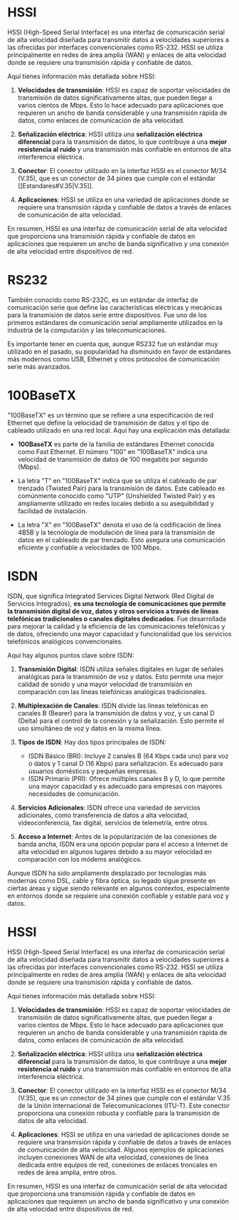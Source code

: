 # HSSI

HSSI (High-Speed Serial Interface) es una interfaz de comunicación serial de alta velocidad diseñada para transmitir datos a velocidades superiores a las ofrecidas por interfaces convencionales como RS-232. HSSI se utiliza principalmente en redes de área amplia (WAN) y enlaces de alta velocidad donde se requiere una transmisión rápida y confiable de datos.

Aquí tienes información más detallada sobre HSSI:

1. **Velocidades de transmisión**: HSSI es capaz de soportar velocidades de transmisión de datos significativamente altas, que pueden llegar a varios cientos de Mbps. Esto lo hace adecuado para aplicaciones que requieren un ancho de banda considerable y una transmisión rápida de datos, como enlaces de comunicación de alta velocidad.

2. **Señalización eléctrica**: HSSI utiliza una **señalización eléctrica diferencial** para la transmisión de datos, lo que contribuye a una **mejor resistencia al ruido** y una transmisión más confiable en entornos de alta interferencia eléctrica.

3. **Conector**: El conector utilizado en la interfaz HSSI es el conector M/34 (V.35), que es un conector de 34 pines que cumple con el estándar [[Estandares#V.35|V.35]].

5. **Aplicaciones**: HSSI se utiliza en una variedad de aplicaciones donde se requiere una transmisión rápida y confiable de datos a través de enlaces de comunicación de alta velocidad. 

En resumen, HSSI es una interfaz de comunicación serial de alta velocidad que proporciona una transmisión rápida y confiable de datos en aplicaciones que requieren un ancho de banda significativo y una conexión de alta velocidad entre dispositivos de red.



# RS232
También conocido como RS-232C, es un estándar de interfaz de comunicación serie que define las características eléctricas y mecánicas para la transmisión de datos serie entre dispositivos. Fue uno de los primeros estándares de comunicación serial ampliamente utilizados en la industria de la computación y las telecomunicaciones.

Es importante tener en cuenta que, aunque RS232 fue un estándar muy utilizado en el pasado, su popularidad ha disminuido en favor de estándares más modernos como USB, Ethernet y otros protocolos de comunicación serie más avanzados. 



# 100BaseTX
"100BaseTX" es un término que se refiere a una especificación de red Ethernet que define la velocidad de transmisión de datos y el tipo de cableado utilizado en una red local. Aquí hay una explicación más detallada:

- **100BaseTX** es parte de la familia de estándares Ethernet conocida como Fast Ethernet. El número "100" en "100BaseTX" indica una velocidad de transmisión de datos de 100 megabits por segundo (Mbps).

- La letra "T" en "100BaseTX" indica que se utiliza el cableado de par trenzado (Twisted Pair) para la transmisión de datos. Este cableado es comúnmente conocido como "UTP" (Unshielded Twisted Pair) y es ampliamente utilizado en redes locales debido a su asequibilidad y facilidad de instalación.

- La letra "X" en "100BaseTX" denota el uso de la codificación de línea 4B5B y la tecnología de modulación de línea para la transmisión de datos en el cableado de par trenzado. Esto asegura una comunicación eficiente y confiable a velocidades de 100 Mbps.

# ISDN

ISDN, que significa Integrated Services Digital Network (Red Digital de Servicios Integrados), **es una tecnología de comunicaciones que permite la transmisión digital de voz, datos y otros servicios a través de líneas telefónicas tradicionales o canales digitales dedicados**. Fue desarrollada para mejorar la calidad y la eficiencia de las comunicaciones telefónicas y de datos, ofreciendo una mayor capacidad y funcionalidad que los servicios telefónicos analógicos convencionales.

Aquí hay algunos puntos clave sobre ISDN:

1. **Transmisión Digital**: ISDN utiliza señales digitales en lugar de señales analógicas para la transmisión de voz y datos. Esto permite una mejor calidad de sonido y una mayor velocidad de transmisión en comparación con las líneas telefónicas analógicas tradicionales.

2. **Multiplexación de Canales**: ISDN divide las líneas telefónicas en canales B (Bearer) para la transmisión de datos y voz, y un canal D (Delta) para el control de la conexión y la señalización. Esto permite el uso simultáneo de voz y datos en la misma línea.

3. **Tipos de ISDN**: Hay dos tipos principales de ISDN:
   - ISDN Básico (BRI): Incluye 2 canales B (64 Kbps cada uno) para voz o datos y 1 canal D (16 Kbps) para señalización. Es adecuado para usuarios domésticos y pequeñas empresas.
   - ISDN Primario (PRI): Ofrece múltiples canales B y D, lo que permite una mayor capacidad y es adecuado para empresas con mayores necesidades de comunicación.

4. **Servicios Adicionales**: ISDN ofrece una variedad de servicios adicionales, como transferencia de datos a alta velocidad, videoconferencia, fax digital, servicios de telemetría, entre otros.

5. **Acceso a Internet**: Antes de la popularización de las conexiones de banda ancha, ISDN era una opción popular para el acceso a Internet de alta velocidad en algunos lugares debido a su mayor velocidad en comparación con los módems analógicos.

Aunque ISDN ha sido ampliamente desplazado por tecnologías más modernas como DSL, cable y fibra óptica, su legado sigue presente en ciertas áreas y sigue siendo relevante en algunos contextos, especialmente en entornos donde se requiere una conexión confiable y estable para voz y datos.

# HSSI

HSSI (High-Speed Serial Interface) es una interfaz de comunicación serial de alta velocidad diseñada para transmitir datos a velocidades superiores a las ofrecidas por interfaces convencionales como RS-232. HSSI se utiliza principalmente en redes de área amplia (WAN) y enlaces de alta velocidad donde se requiere una transmisión rápida y confiable de datos.

Aquí tienes información más detallada sobre HSSI:

1. **Velocidades de transmisión**: HSSI es capaz de soportar velocidades de transmisión de datos significativamente altas, que pueden llegar a varios cientos de Mbps. Esto lo hace adecuado para aplicaciones que requieren un ancho de banda considerable y una transmisión rápida de datos, como enlaces de comunicación de alta velocidad.

2. **Señalización eléctrica**: HSSI utiliza una **señalización eléctrica diferencial** para la transmisión de datos, lo que contribuye a una **mejor resistencia al ruido** y una transmisión más confiable en entornos de alta interferencia eléctrica.

3. **Conector**: El conector utilizado en la interfaz HSSI es el conector M/34 (V.35), que es un conector de 34 pines que cumple con el estándar V.35 de la Unión Internacional de Telecomunicaciones (ITU-T). Este conector proporciona una conexión robusta y confiable para la transmisión de datos de alta velocidad.

4. **Aplicaciones**: HSSI se utiliza en una variedad de aplicaciones donde se requiere una transmisión rápida y confiable de datos a través de enlaces de comunicación de alta velocidad. Algunos ejemplos de aplicaciones incluyen conexiones WAN de alta velocidad, conexiones de línea dedicada entre equipos de red, conexiones de enlaces troncales en redes de área amplia, entre otros.

En resumen, HSSI es una interfaz de comunicación serial de alta velocidad que proporciona una transmisión rápida y confiable de datos en aplicaciones que requieren un ancho de banda significativo y una conexión de alta velocidad entre dispositivos de red.
